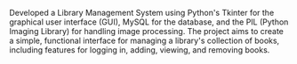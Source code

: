 Developed a Library Management System  using Python's Tkinter for the graphical user interface (GUI), MySQL for the database, and the PIL (Python Imaging Library) for handling image processing. The project aims to create a simple, functional interface for managing a library's collection of books, including features for logging in, adding, viewing, and removing books. 
